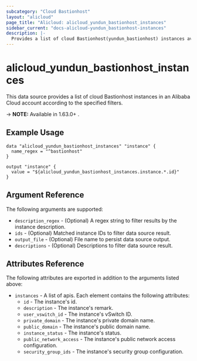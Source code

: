 ```yaml
---
subcategory: "Cloud Bastionhost"
layout: "alicloud"
page_title: "Alicloud: alicloud_yundun_bastionhost_instances"
sidebar_current: "docs-alicloud-yundun_bastionhost-instances"
description: |-
  Provides a list of cloud Bastionhost(yundun_bastionhost) instances available to the user.
---
```


# alicloud\_yundun_bastionhost\_instances

This data source provides a list of cloud Bastionhost instances in an Alibaba Cloud account according to the specified filters.

-> **NOTE:** Available in 1.63.0+ .

## Example Usage

```
data "alicloud_yundun_bastionhost_instances" "instance" {
  name_regex = "^bastionhost"
}

output "instance" {
  value = "${alicloud_yundun_bastionhost_instances.instance.*.id}"
}
```

## Argument Reference

The following arguments are supported:

* `description_regex` - (Optional) A regex string to filter results by the instance description.
* `ids` - (Optional) Matched instance IDs to filter data source result.
* `output_file` - (Optional) File name to persist data source output.
* `descriptions` - (Optional) Descriptions to filter data source result.


## Attributes Reference

The following attributes are exported in addition to the arguments listed above:
* `instances` - A list of apis. Each element contains the following attributes:
  * `id` - The instance's id.
  * `description` - The instance's remark.
  * `user_vswitch_id` - The instance's vSwitch ID.
  * `private_domain` - The instance's private domain name.
  * `public_domain` - The instance's public domain name.
  * `instance_status` - The instance's status.
  * `public_network_access` - The instance's public network access configuration.
  * `security_group_ids` - The instance's security group configuration.